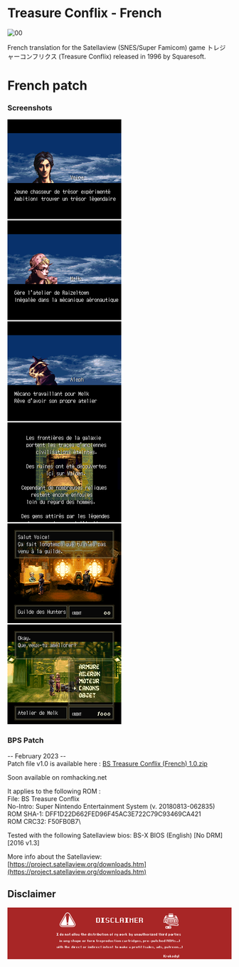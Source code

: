 # Treasure Conflix - French

![00](screenshots/00.png)

French translation for the Satellaview (SNES/Super Famicom) game トレジャーコンフリクス (Treasure Conflix) released in 1996 by Squaresoft.<br/>

# French patch

### Screenshots
![00](screenshots/french/01.png)
![00](screenshots/french/02.png)
![00](screenshots/french/03.png)
![00](screenshots/french/04.png)
![00](screenshots/french/05.png)
![00](screenshots/french/06.png)

### BPS Patch

-- February 2023 --\
Patch file v1.0 is available here : [BS Treasure Conflix (French) 1.0.zip](/patch/1.0/BS%20Treasure%20Conflix%20(French)%201.0.zip)<br/>

Soon available on romhacking.net<br/>

It applies to the following ROM :\
File: BS Treasure Conflix\
No-Intro: Super Nintendo Entertainment System (v. 20180813-062835)\
ROM SHA-1: DFF1D22D662FED96F45AC3E722C79C93469CA421\
ROM CRC32: F50FB0B7\

Tested with the following Satellaview bios: BS-X BIOS (English) [No DRM] [2016 v1.3]

More info about the Satellaview:  [https://project.satellaview.org/downloads.htm](https://project.satellaview.org/downloads.htm)<br/>

## Disclaimer

<img src="https://raw.githubusercontent.com/Krokodyl/Krokodyl/main/warning.png" />
